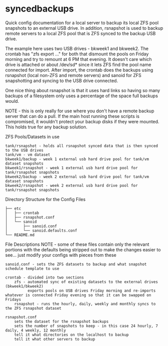 # syncedbackups

Quick config documentation for a local server to backup its local ZFS pool snapshots to an external USB drive. In addition, rsnapshot is used to backup remote servers to a local ZFS pool that is ZFS synced to the backup USB drive.

The example here uses two USB drives - bkweek1 and bkweek2. The crontab has "zfs export ..." for both that dismount the pools on Friday morning and try to remount at 6 PM that evening. It doesn't care which drive is attached or about /dev/sd* since it lets ZFS find the pool name connected for import. After import, the crontab does the backups using rsnapshot (local non-ZFS and remote servers) and sanoid for ZFS snapshotting and syncing to the USB drive connected.

One nice thing about rsnapshot is that it uses hard links so having so many backups of a filesystem only uses a percentage of the space full backups would.

NOTE - this is only really for use where you don't have a remote backup server that can do a pull. If the main host running these scripts is compromised, it wouldn't protect your backup disks if they were mounted. This holds true for any backup solution.

ZFS Pools/Datasets in use

    tank/rsnapshot - holds all rsnapshot synced data that is then synced to the USB drives
    tank/vm - vm dataset
    bkweek1/backup - week 1 external usb hard drive pool for tank/vm dataset snapshots
    bkweek1/rsnapshot - week 1 external usb hard drive pool for tank/rsnapshot snapshots
    bkweek2/backup - week 2 external usb hard drive pool for tank/vm dataset snapshots
    bkweek2/rsnapshot - week 2 external usb hard drive pool for tank/rsnapshot snapshots

Directory Structure for the Config Files

    ├── etc
    │   ├── crontab
    │   ├── rsnapshot.conf
    │   └── sanoid
    │       ├── sanoid.conf
    │       └── sanoid.defaults.conf
    └── README.md


File Descriptions
    NOTE - some of these files contain only the relevant portions with the defaults being stripped out to make the changes easier to see... just modify your configs with pieces from these
    
    sanoid.conf - sets the ZFS datasets to backup and what snapshot schedule template to use
    
    crontab - divided into two sections
        zfs - automated sync of existing datasets to the external drives (bkweek1/bkweek2)
              exports pools on USB drives Friday morning and re-imports whatever is connected Friday evening so that it can be swapped on Fridays
        rsnapshot - runs the hourly, daily, weekly and monthly syncs to the ZFS rsnapshot dataset
        
    rsnapshot.conf
        sets the dataset for the rsnapshot backups
        sets the number of snapshots to keep - in this case 24 hourly, 7 daily, 4 weekly, 12 monthly
        tell it what directories on the localhost to backup
        tell it what other servers to backup
    

